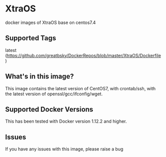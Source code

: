 # XtraOS
docker images of XtraOS base on centos7.4

## Supported Tags
latest (https://github.com/greatbsky/DockerRepos/blob/master/XtraOS/Dockerfile)


## What's in this image?
This image contains the latest version of CentOS7, with crontab/ssh, with the latest version of openssl/gcc/ifconfig/wget.


## Supported Docker Versions
This has been tested with Docker version 1.12.2 and higher.

## Issues
If you have any issues with this image, please raise a bug
